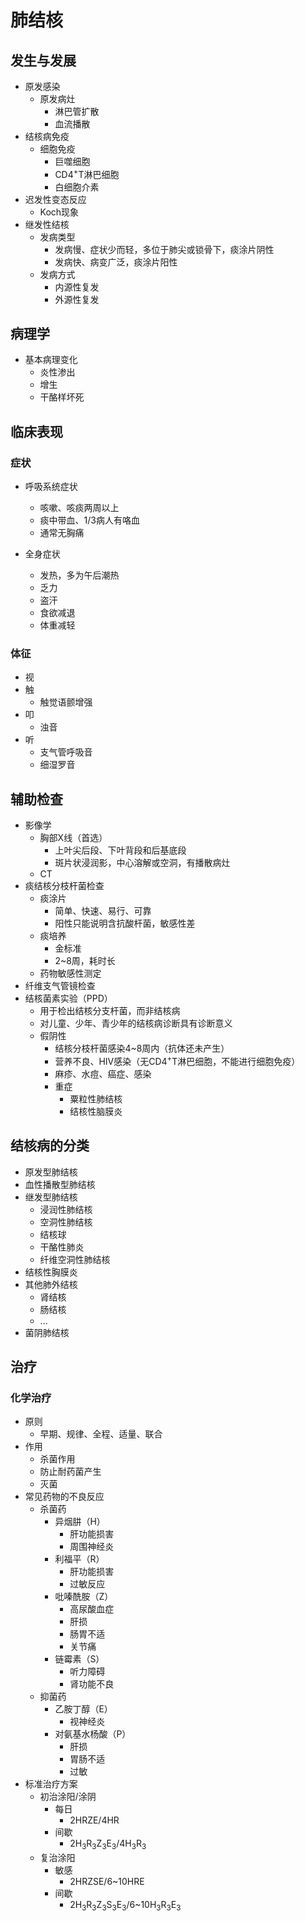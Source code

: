 # 肺结核

## 发生与发展

- 原发感染
  - 原发病灶
    - 淋巴管扩散
    - 血流播散
- 结核病免疫
  - 细胞免疫
    - 巨噬细胞
    - CD4<sup>+</sup>T淋巴细胞
    - 白细胞介素
- 迟发性变态反应
  - Koch现象
- 继发性结核
  - 发病类型
    - 发病慢、症状少而轻，多位于肺尖或锁骨下，痰涂片阴性
    - 发病快、病变广泛，痰涂片阳性
  - 发病方式
    - 内源性复发
    - 外源性复发

## 病理学

- 基本病理变化
  - 炎性渗出
  - 增生
  - 干酪样坏死

## 临床表现

### 症状

- 呼吸系统症状
  - 咳嗽、咳痰两周以上
  - 痰中带血、1/3病人有咯血
  - 通常无胸痛

- 全身症状
  - 发热，多为午后潮热
  - 乏力
  - 盗汗
  - 食欲减退
  - 体重减轻

### 体征

- 视
- 触
  - 触觉语颤增强
- 叩
  - 浊音
- 听
  - 支气管呼吸音
  - 细湿罗音

## 辅助检查

- 影像学
  - 胸部X线（首选）
    - 上叶尖后段、下叶背段和后基底段
    - 斑片状浸润影，中心溶解或空洞，有播散病灶
  - CT
- 痰结核分枝杆菌检查
  - 痰涂片
    - 简单、快速、易行、可靠
    - 阳性只能说明含抗酸杆菌，敏感性差
  - 痰培养
    - 金标准
    - 2~8周，耗时长
  - 药物敏感性测定
- 纤维支气管镜检查
- 结核菌素实验（PPD）
  - 用于检出结核分支杆菌，而非结核病
  - 对儿童、少年、青少年的结核病诊断具有诊断意义
  - 假阴性
    - 结核分枝杆菌感染4~8周内（抗体还未产生）
    - 营养不良、HIV感染（无CD4<sup>+</sup>T淋巴细胞，不能进行细胞免疫）
    - 麻疹、水痘、癌症、感染
    - 重症
      - 粟粒性肺结核
      - 结核性脑膜炎

## 结核病的分类

- 原发型肺结核
- 血性播散型肺结核
- 继发型肺结核
  - 浸润性肺结核
  - 空洞性肺结核
  - 结核球
  - 干酪性肺炎
  - 纤维空洞性肺结核
- 结核性胸膜炎
- 其他肺外结核
  - 肾结核
  - 肠结核
  - ...
- 菌阴肺结核

## 治疗

### 化学治疗
- 原则
  - 早期、规律、全程、适量、联合
- 作用
  - 杀菌作用
  - 防止耐药菌产生
  - 灭菌
- 常见药物的不良反应
  - 杀菌药
    - 异烟肼（H）
      - 肝功能损害
      - 周围神经炎
    - 利福平（R）
      - 肝功能损害
      - 过敏反应
    - 吡嗪酰胺（Z）
      - 高尿酸血症
      - 肝损
      - 肠胃不适
      - 关节痛
    - 链霉素（S）
      - 听力障碍
      - 肾功能不良
  - 抑菌药
    - 乙胺丁醇（E）
      - 视神经炎
    - 对氨基水杨酸（P）
      - 肝损
      - 胃肠不适
      - 过敏
- 标准治疗方案
  - 初治涂阳/涂阴
    - 每日
      - 2HRZE/4HR
    - 间歇
      - 2H<sub>3</sub>R<sub>3</sub>Z<sub>3</sub>E<sub>3</sub>/4H<sub>3</sub>R<sub>3</sub>
  - 复治涂阳
    - 敏感
      - 2HRZSE/6~10HRE
    - 间歇
      - 2H<sub>3</sub>R<sub>3</sub>Z<sub>3</sub>S<sub>3</sub>E<sub>3</sub>/6~10H<sub>3</sub>R<sub>3</sub>E<sub>3</sub>


